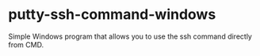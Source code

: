 # putty-ssh-command-windows
Simple Windows program that allows you to use the ssh command directly from CMD.
